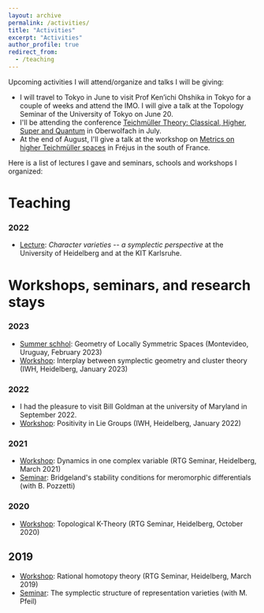 ```yaml
---
layout: archive
permalink: /activities/
title: "Activities"
excerpt: "Activities"
author_profile: true
redirect_from: 
  - /teaching
---
```


Upcoming activities I will attend/organize and talks I will be giving:

  - I will travel to Tokyo in June to visit Prof Ken’ichi Ohshika in Tokyo for a couple of weeks and attend the IMO. I will give a talk at the Topology Seminar of the University of Tokyo on June 20.
  - I'll be attending the conference [Teichmüller Theory: Classical, Higher, Super and Quantum](https://www.mfo.de/occasion/2331/www_view) in Oberwolfach in July.
  - At the end of August, I'll give a talk at the workshop on [Metrics on higher Teichmüller spaces](https://sites.google.com/view/frejus-2023/home) in Fréjus in the south of France.

Here is a list of lectures I gave and seminars, schools and workshops I organized:

# Teaching 

### 2022
 - [Lecture](http://arnaudmaret.github.io/character-varieties): *Character varieties -- a symplectic perspective* at the University of Heidelberg and at the KIT Karlsruhe. 

# Workshops, seminars, and research stays

### 2023
  - [Summer schhol](https://sites.google.com/view/symmetricspaces2023): Geometry of Locally Symmetric Spaces (Montevideo, Uruguay, February 2023)
  - [Workshop](http://arnaudmaret.github.io/cluster): Interplay between symplectic geometry and cluster theory (IWH, Heidelberg, January 2023)
  
### 2022
  - I had the pleasure to visit Bill Goldman at the university of Maryland in September 2022.
  - [Workshop](http://arnaudmaret.github.io/positivity): Positivity in Lie Groups (IWH, Heidelberg, January 2022)
 
### 2021
  - [Workshop](http://arnaudmaret.github.io/files/plan-complex-dynamics.pdf): Dynamics in one complex variable (RTG Seminar, Heidelberg, March 2021)
  - [Seminar](https://www.mathi.uni-heidelberg.de/~pozzetti/stability.html): Bridgeland's stability conditions for meromorphic differentials (with B. Pozzetti)
 
### 2020
  - [Workshop](http://arnaudmaret.github.io/files/plan-k-theory.pdf): Topological K-Theory (RTG Seminar, Heidelberg, October 2020)

## 2019
  - [Workshop](http://arnaudmaret.github.io/files/plan-rational-homotopy.pdf): Rational homotopy theory (RTG Seminar, Heidelberg, March 2019)
  - [Seminar](https://www.mathi.uni-heidelberg.de/~mpfeil/seminarWS1819.html): The symplectic structure of representation varieties (with M. Pfeil)
 
<!--
## Summer Semester 2022

  - [Lecture](http://arnaudmaret.github.io/character-varieties): I was teaching an RTG Lecture on "Character varieties -- a symplectic perspective" at the University of Heidelberg and at the KIT Karlsruhe
  - Reading Seminar: AdS geometry

## Winter Semester 2021/22

  - I was visiting [Julien Marché](https://webusers.imj-prg.fr/~julien.marche/) at Institut de Mathématiques de Jussieu, Sorbonne Université, in Paris
  - [Workshop](http://arnaudmaret.github.io/positivity)\*: Positivity in Lie Groups (IWH, Heidelberg, January 2022)
  - [Reading Seminar](http://www.math.ens.fr/~tholozan/Annexes/CocyclesReparametrizations2.pdf): Teichmüller geometry in the highest Teichmüller space (ENS, Paris)

## Summer Semester 2021
  
  - Reading seminar: Anosov representations (University of Virginia)
  - [Reading Seminar](http://arnaudmaret.github.io/files/plan-infinite-dimension.pdf)\*: Infinite dimensional symplectic reduction
  - [Workshop](http://arnaudmaret.github.io/files/plan-complex-dynamics.pdf)\*: Dynamics in one complex variable
  - [Workshop](https://math.unice.fr/~jtoulisse/conf/aussois.html) on Anosov representations

## Winter Semester 2020/21

  - [Working seminar](https://www.mathi.uni-heidelberg.de/~pozzetti/stability.html)\*: Bridgeland's stability conditions for meromorphic differentials
  - Symplectic topics seminar - Sub-Riemannian geometry 
  - [Workshop](http://arnaudmaret.github.io/files/plan-k-theory.pdf)\*: Topological K-Theory
  - [Workshop](http://utrechtgeometrycentre.nl/15iyrw/): 15th International Young Researchers Workshop on Geometry, Mechanics, and Control (Universiteit Utrecht)
  - [Winter school](https://ims.nus.edu.sg/events/topics-at-the-interface-of-low-dimensional-group-actions-and-geometric-structures/): Topics at the Interface of Low Dimensional Group Actions and Geometric Structures (National University of Singapore)

## Summer Semester 2020 (surviving quarantine)
  
  - Seminar: Geometric Hydrodynamics meets Dynamical Data Analysis
  - Symplectic topics seminar - h-principles
  - [Workshop](http://arnaudmaret.github.io/files/plan-k-theory.pdf)\*: Topological K-Theory (postponed to October 2020)
  - [Workshop](https://www.mathi.uni-heidelberg.de/~mpfeil/positivity.html) on Positivity in Lie Groups (postponed to July 2021)

## Winter Semester 2019/20
  
  - [Seminar](https://www.mathi.uni-heidelberg.de/~jhorn/Higgs_bundle_seminar.pdf)\*: Higher Teichmüller theory via Higgs bundles 
  - Symplectic topics seminar - Capacities
  - [Workshop](http://www.groups-and-spaces.kit.edu/downloads/RTG_seminar_06_list_of_talks_differential_forms.pdf): Differential forms
  - [Winter school](https://sites.google.com/view/ifthm-gnd/startseite) on Implicit Function Theorems (JLU Giessen)

## Summer Semester 2019
  - [Workshop](https://www.msri.org/workshops/895) on Holomorphic Differentials in Mathematics and Physics (MSRI)
  - [Graduate school](http://scgp.stonybrook.edu/archives/27840) on Geometry of Teichmüller spaces (Simons Center)
  - [Seminar](https://www.mathi.uni-heidelberg.de/~mpfeil/seminarSoSe19.html)\*: Dynamics of Teichmüller spaces 
  - Symplectic topics seminar - Holomorphic curves in dimension 4
  
## Winter Semester 2018/19
  - [Seminar](https://www.mathi.uni-heidelberg.de/~mpfeil/seminarWS1819.html)\*: The symplectic structure of representation varieties
  - [Workshop](http://arnaudmaret.github.io/files/plan-rational-homotopy.pdf)\*: Rational homotopy theory
  - Symplectic topics seminar - Floer homology
  - [Summer school](https://sites.google.com/view/equivariantsymplectichomology/) on Equivariant Symplectic Homology (JLU Giessen)
-->
